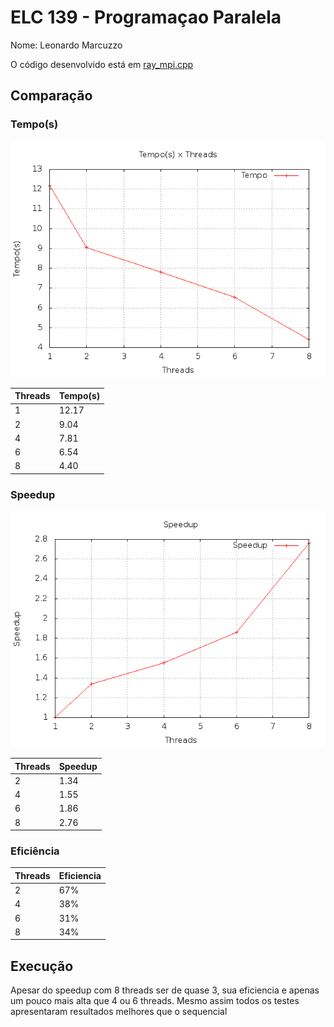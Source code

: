 # ELC 139 - Programaçao Paralela

Nome: Leonardo Marcuzzo

O código desenvolvido está em [ray_mpi.cpp](ray_mpi.cpp)

## **Comparação**

### **Tempo(s)**

![](graph_time.png)

| Threads  | Tempo(s) |
| ------------- | ------------- |
| 1 | 12.17|
| 2 | 9.04 |
| 4 | 7.81 |
| 6 | 6.54 |
| 8 | 4.40 |


### **Speedup**

![](graph_speedup.png)

| Threads  | Speedup |
| ------------- | ------------- |
| 2 | 1.34 |
| 4 | 1.55 |
| 6 | 1.86 |
| 8 | 2.76 | 


### **Eficiência**

| Threads  | Eficiencia |
| ------------- | ------------- |
| 2 | 67% | 
| 4 | 38% |
| 6 | 31% |
| 8 | 34% |

## **Execução**
Apesar do speedup com 8 threads ser de quase 3, sua eficiencia e apenas um pouco mais alta que 4 ou 6 threads. Mesmo assim todos os testes apresentaram resultados melhores que o sequencial